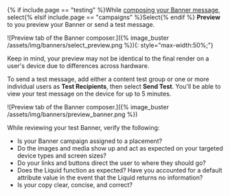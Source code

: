 {% if include.page == "testing" %}While [composing your Banner message]({{site.baseurl}}/user_guide/message_building_by_channel/banners/creating_campaigns/#compose-a-banner), select{% elsif include.page == "campaigns" %}Select{% endif %} **Preview** to you preview your Banner or send a test message.

![Preview tab of the Banner composer.]({% image_buster /assets/img/banners/select_preview.png %}){: style="max-width:50%;"}

Keep in mind, your preview may not be identical to the final render on a user's device due to differences across hardware.

To send a test message, add either a content test group or one or more individual users as **Test Recipients**, then select **Send Test**. You'll be able to view your test message on the device for up to 5 minutes.

![Preview tab of the Banner composer.]({% image_buster /assets/img/banners/preview_banner.png %})

While reviewing your test Banner, verify the following:

- Is your Banner campaign assigned to a placement?
- Do the images and media show up and act as expected on your targeted device types and screen sizes?
- Do your links and buttons direct the user to where they should go?
- Does the Liquid function as expected? Have you accounted for a default attribute value in the event that the Liquid returns no information?
- Is your copy clear, concise, and correct?
